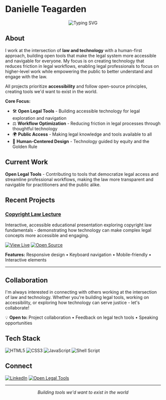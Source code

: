 # Danielle Teagarden

<div align="center">
  <img src="https://readme-typing-svg.herokuapp.com?font=Fira+Code&pause=1000&color=6B46C1&center=true&vCenter=true&width=500&lines=Building+Open+Legal+Tools;Human-First+Legal+Technology;Creating+What+Should+Exist" alt="Typing SVG" />
</div>

## About

I work at the intersection of **law and technology** with a human-first approach, building open tools that make the legal system more accessible and navigable for everyone. My focus is on creating technology that reduces friction in legal workflows, enabling legal professionals to focus on higher-level work while empowering the public to better understand and engage with the law.

All projects prioritize **accessibility** and follow open-source principles, creating tools we'd want to exist in the world.

**Core Focus:**
- 🛠️ **Open Legal Tools** - Building accessible technology for legal exploration and navigation
- ⚖️ **Workflow Optimization** - Reducing friction in legal processes through thoughtful technology
- 🌍 **Public Access** - Making legal knowledge and tools available to all
- 🎯 **Human-Centered Design** - Technology guided by equity and the Golden Rule

## Current Work

**Open Legal Tools** - Contributing to tools that democratize legal access and streamline professional workflows, making the law more transparent and navigable for practitioners and the public alike.

## Recent Projects

### [Copyright Law Lecture](https://copyright-law-lecture.netlify.app/)
Interactive, accessible educational presentation exploring copyright law fundamentals - demonstrating how technology can make complex legal concepts more accessible and engaging.

[![View Live](https://img.shields.io/badge/View_Live-6B46C1?style=flat-square&logo=netlify&logoColor=white)](https://copyright-law-lecture.netlify.app/)
[![Open Source](https://img.shields.io/badge/Open_Source-brightgreen?style=flat-square&logo=github&logoColor=white)](https://github.com/danielle-teagarden)

**Features:** Responsive design • Keyboard navigation • Mobile-friendly • Interactive elements

---

## Collaboration

I'm always interested in connecting with others working at the intersection of law and technology. Whether you're building legal tools, working on accessibility, or exploring how technology can serve justice - let's collaborate!

💡 **Open to:** Project collaboration • Feedback on legal tech tools • Speaking opportunities

## Tech Stack

![HTML5](https://img.shields.io/badge/HTML5-E34F26?style=flat-square&logo=html5&logoColor=white)
![CSS3](https://img.shields.io/badge/CSS3-1572B6?style=flat-square&logo=css3&logoColor=white)
![JavaScript](https://img.shields.io/badge/JavaScript-F7DF1E?style=flat-square&logo=javascript&logoColor=black)
![Shell Script](https://img.shields.io/badge/Shell-121011?style=flat-square&logo=gnu-bash&logoColor=white)

## Connect

[![LinkedIn](https://img.shields.io/badge/LinkedIn-0077B5?style=flat-square&logo=linkedin&logoColor=white)](https://linkedin.com/in/teagarden)
[![Open Legal Tools](https://img.shields.io/badge/Open_Legal_Tools-181717?style=flat-square&logo=github&logoColor=white)](https://github.com/open-legal-tools)

---

<div align="center">
  <i>Building tools we'd want to exist in the world</i>
</div>